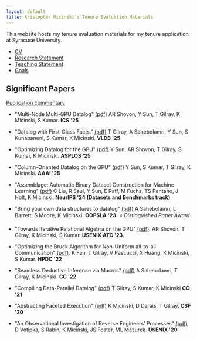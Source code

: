 ```yaml
---
layout: default
title: Kristopher Micinski's Tenure Evaluation Materials
---
```


This website hosts my tenure evaluation materials for my tenure application at Syracuse University. 

- [CV](/assets/cv.pdf)
- [Research Statement](/assets/research.pdf)
- [Teaching Statement](/assets/teaching.pdf)
- [Goals](/assets/goals.pdf)

## Significant Papers

[Publication commentary](/assets/commentary.pdf) 

- "Multi-Node Multi-GPU Datalog" [(pdf)](/assets/papers/ICS_Shovon.pdf) AR Shovon, Y Sun, T Gilray, K Micinski, S Kumar. **ICS '25**

- "Datalog with First-Class Facts." [(pdf)](/assets/papers/slog-vldb.pdf) T Gilray, A Sahebolamri, Y Sun, S Kunapaneni, S Kumar, K Micinski. **VLDB '25**

- "Optimizing Datalog for the GPU" [(pdf)](/assets/papers/asplos25-sun.pdf) Y Sun, AR Shovon, T Gilray, S Kumar, K Micinski. **ASPLOS '25**

- "Column-Oriented Datalog on the GPU" [(pdf)](/assets/papers/aaai25-yihao.pdf) Y Sun, S Kumar, T Gilray, K Micinski. **AAAI '25**

- "Assemblage: Automatic Binary Dataset Construction for Machine Learning" [(pdf)](/assets/papers/neurips24-assemblage.pdf) C Liu, R Saul, Y Sun, E Raff, M Fuchs, TS Pantano, J Holt, K Micinski. **NeurIPS '24 (Datasets and Benchmarks track)**

- "Bring your own data structures to datalog" [(pdf)](/assets/papers/byods-oopsla-23-bestpaper.pdf) A Sahebolamri, L Barrett, S Moore, K Micinski. **OOPSLA '23**. _⭐  Distinguished Paper Award_

- "Towards Iterative Relational Algebra on the GPU" [(pdf)](/assets/papers/atc23-shovon.pdf). AR Shovon, T Gilray, K Micinski, S Kumar. **USENIX ATC '23**. 

- "Optimizing the Bruck Algorithm for Non-Uniform all-to-all Communication" [(pdf)](/assets/papers/hpdc22.pdf). K Fan, T Gilray, V Pascucci, X Huang, K Micinski, S Kumar. **HPDC '22**

- "Seamless Deductive Inference via Macros" [(pdf)](/assets/papers/ascent-cc22.pdf) A Sahebolamri, T Gilray, K Micinski. **CC '22**

- "Compiling Data-Parallel Datalog" [(pdf)](/assets/papers/cc21.pdf) T Gilray, S Kumar, K Micinski **CC '21**

- "Abstracting Faceted Execution" [(pdf)](/assets/papers/csf-20-micinski.pdf) K Micinski, D Darais, T Gilray. **CSF '20**

- "An Observational Investigation of Reverse Engineers’ Processes" [(pdf)](/assets/papers/sec20-votipka-observational.pdf) D Votipka, S Rabin, K Micinski, JS Foster, ML Mazurek. **USENIX '20**







